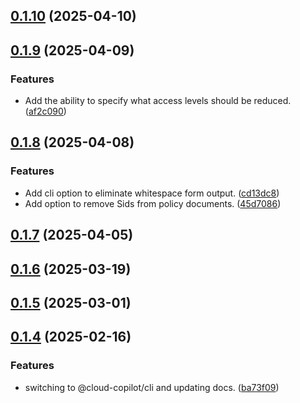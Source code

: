 ## [0.1.10](https://github.com/cloud-copilot/iam-shrink/compare/v0.1.9...v0.1.10) (2025-04-10)

## [0.1.9](https://github.com/cloud-copilot/iam-shrink/compare/v0.1.8...v0.1.9) (2025-04-09)


### Features

* Add the ability to specify what access levels should be reduced. ([af2c090](https://github.com/cloud-copilot/iam-shrink/commit/af2c0909ffdd974de576e7c35320b93ebbc92760))

## [0.1.8](https://github.com/cloud-copilot/iam-shrink/compare/v0.1.7...v0.1.8) (2025-04-08)


### Features

* Add cli option to eliminate whitespace form output. ([cd13dc8](https://github.com/cloud-copilot/iam-shrink/commit/cd13dc89b5ad7dcb0db0cc3ac60289695e494256))
* Add option to remove Sids from policy documents. ([45d7086](https://github.com/cloud-copilot/iam-shrink/commit/45d7086eee71fee38f87edccad9da9273a6ecaf8))

## [0.1.7](https://github.com/cloud-copilot/iam-shrink/compare/v0.1.6...v0.1.7) (2025-04-05)

## [0.1.6](https://github.com/cloud-copilot/iam-shrink/compare/v0.1.5...v0.1.6) (2025-03-19)

## [0.1.5](https://github.com/cloud-copilot/iam-shrink/compare/v0.1.4...v0.1.5) (2025-03-01)

## [0.1.4](https://github.com/cloud-copilot/iam-shrink/compare/v0.1.3...v0.1.4) (2025-02-16)


### Features

* switching to @cloud-copilot/cli and updating docs. ([ba73f09](https://github.com/cloud-copilot/iam-shrink/commit/ba73f09d74e6800a1cdea4ce54715e4c473ae428))
